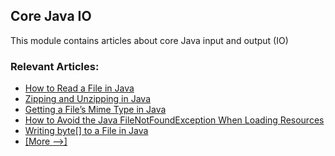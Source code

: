 ## Core Java IO

This module contains articles about core Java input and output (IO)

### Relevant Articles: 
- [How to Read a File in Java](https://www.baeldung.com/reading-file-in-java)
- [Zipping and Unzipping in Java](https://www.baeldung.com/java-compress-and-uncompress)
- [Getting a File’s Mime Type in Java](https://www.baeldung.com/java-file-mime-type)
- [How to Avoid the Java FileNotFoundException When Loading Resources](https://www.baeldung.com/java-classpath-resource-cannot-be-opened)
- [Writing byte[] to a File in Java](https://www.baeldung.com/java-write-byte-array-file)
- [[More -->]](/core-java-modules/core-java-io-2)
